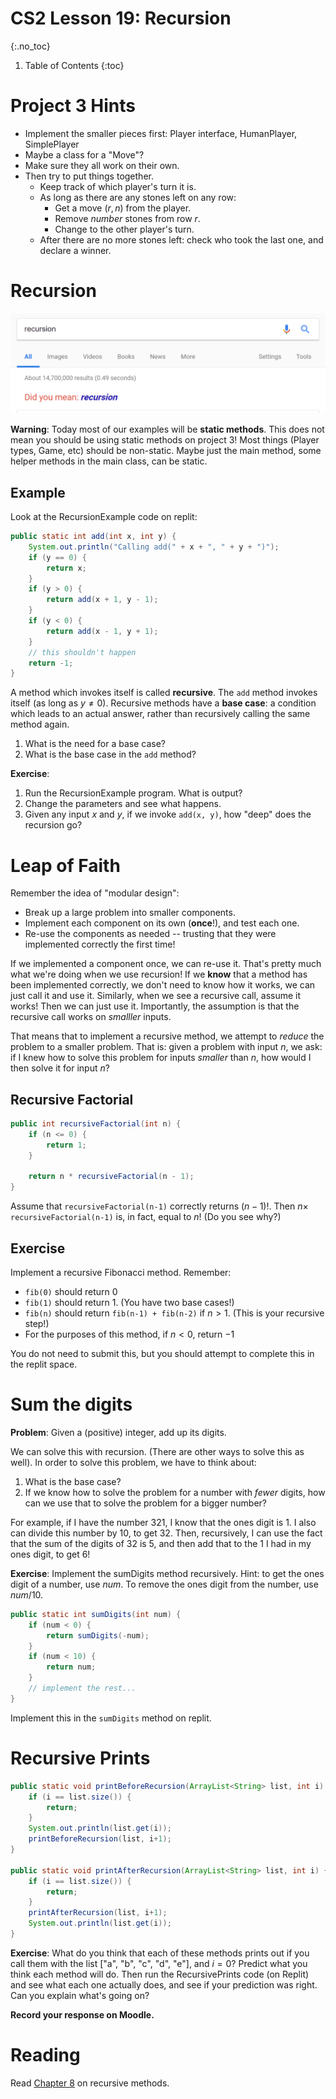 # CS2 Lesson 19: Recursion
{:.no_toc}

1. Table of Contents
{:toc}

# Project 3 Hints

* Implement the smaller pieces first: Player interface, HumanPlayer, SimplePlayer
* Maybe a class for a "Move"?
* Make sure they all work on their own.
* Then try to put things together.
  * Keep track of which player's turn it is.
  * As long as there are any stones left on any row:
    * Get a move $(r, n)$ from the player.
    * Remove $number$ stones from row $r$.
    * Change to the other player's turn.
  * After there are no more stones left: check who took the last one, and declare a winner.

# Recursion

<a href="https://www.google.com/search?q=recursion" target="_blank"><img src="recursion.PNG" alt="What happens if you google 'recursion'" /></a>

**Warning**: Today most of our examples will be **static methods**. This does not mean you should be using static methods on project 3! Most things (Player types, Game, etc) should be non-static. Maybe just the main method, some helper methods in the main class, can be static.

## Example

Look at the RecursionExample code on replit:

```java
public static int add(int x, int y) {
    System.out.println("Calling add(" + x + ", " + y + ")");
    if (y == 0) {
        return x;
    }
    if (y > 0) {
        return add(x + 1, y - 1);
    }
    if (y < 0) {
        return add(x - 1, y + 1);
    }
	// this shouldn't happen
	return -1;
}
```

A method which invokes itself is called **recursive**. The `add` method invokes itself (as long as $y \neq 0$). Recursive methods have a **base case**: a condition which leads to an actual answer, rather than recursively calling the same method again.

1. What is the need for a base case?
2. What is the base case in the `add` method?

**Exercise**:

1. Run the RecursionExample program. What is output?
2. Change the parameters and see what happens.
3. Given any input $x$ and $y$, if we invoke `add(x, y)`, how "deep" does the recursion go?

# Leap of Faith

Remember the idea of "modular design":

* Break up a large problem into smaller components.
* Implement each component on its own (**once**!), and test each one.
* Re-use the components as needed -- trusting that they were implemented correctly the first time!

If we implemented a component once, we can re-use it. That's pretty much what we're doing when we use recursion!  If we **know** that a method has been implemented correctly, we don't need to know how it works, we can just call it and use it. Similarly, when we see a recursive call, assume it works! Then we can just use it. Importantly, the assumption is that the recursive call works on *smalller* inputs.

That means that to implement a recursive method, we attempt to *reduce* the problem to a smaller problem. That is: given a problem with input $n$, we ask: if I knew how to solve this problem for inputs *smaller* than $n$, how would I then solve it for input $n$?

## Recursive Factorial

```java
public int recursiveFactorial(int n) {
	if (n <= 0) {
		return 1;
	}

	return n * recursiveFactorial(n - 1);
}
```

Assume that `recursiveFactorial(n-1)` correctly returns $(n-1)!$. Then $n \times$ `recursiveFactorial(n-1)` is, in fact, equal to $n!$ (Do you see why?)

## Exercise

Implement a recursive Fibonacci method. Remember:

* `fib(0)` should return $0$
* `fib(1)` should return $1$. (You have two base cases!)
* `fib(n)` should return `fib(n-1) + fib(n-2)` if $n > 1$. (This is your recursive step!)
* For the purposes of this method, if $n < 0$, return $-1$

You do not need to submit this, but you should attempt to complete this in the replit space.

# Sum the digits

**Problem**: Given a (positive) integer, add up its digits.

We can solve this with recursion. (There are other ways to solve this as well). In order to solve this problem, we have to think about:

1. What is the base case?
2. If we know how to solve the problem for a number with *fewer* digits, how can we use that to solve the problem for a bigger number?

For example, if I have the number 321, I know that the ones digit is 1. I also can divide this number by 10, to get 32. Then, recursively, I can use the fact that the sum of the digits of 32 is 5, and then add that to the 1 I had in my ones digit, to get 6!

**Exercise**: Implement the sumDigits method recursively. Hint: to get the ones digit of a number, use $num % 10$. To remove the ones digit from the number, use $num / 10$.

```java
public static int sumDigits(int num) {
    if (num < 0) {
        return sumDigits(-num);
    }
    if (num < 10) {
        return num;
    }
	// implement the rest...
}
```

Implement this in the `sumDigits` method on replit.

# Recursive Prints

```java
public static void printBeforeRecursion(ArrayList<String> list, int i) {
    if (i == list.size()) {
        return;
    }
    System.out.println(list.get(i));
    printBeforeRecursion(list, i+1);
}

public static void printAfterRecursion(ArrayList<String> list, int i) {
    if (i == list.size()) {
        return;
    }
    printAfterRecursion(list, i+1);
    System.out.println(list.get(i));
}
```

**Exercise**: What do you think that each of these methods prints out if you call them with the list ["a", "b", "c", "d", "e"], and $i = 0$? Predict what you think each method will do. Then run the RecursivePrints code (on Replit) and see what each one actually does, and see if your prediction was right. Can you explain what's going on?

**Record your response on Moodle.**

# Reading

Read [Chapter 8](https://books.trinket.io/thinkjava2/chapter8.html) on recursive methods.
